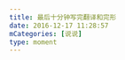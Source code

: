 ```yaml
---
title: 最后十分钟写完翻译和完形
date: 2016-12-17 11:28:57
mCategories: [说说]
type: moment
---
```


<div id="pics-20161217112857"></div>

<script>
var data = [
    {"link": "2016-12-17_000007.jpeg", "type": "shuoshuo"},
    {"link": "2016-12-17_000010.jpeg", "type": "shuoshuo"}
];
picsRender(data, "pics-20161217112857");
</script>
